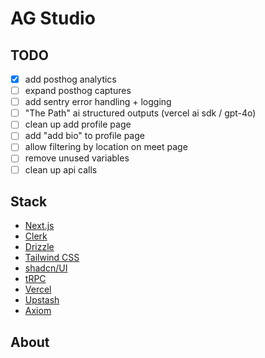 # AG Studio

## TODO

- [x] add posthog analytics
- [ ] expand posthog captures
- [ ] add sentry error handling + logging
- [ ] "The Path" ai structured outputs (vercel ai sdk / gpt-4o)
- [ ] clean up add profile page
- [ ] add "add bio" to profile page
- [ ] allow filtering by location on meet page
- [ ] remove unused variables
- [ ] clean up api calls

## Stack

- [Next.js](https://nextjs.org)
- [Clerk](https://clerk.com/)
- [Drizzle](https://orm.drizzle.team/)
- [Tailwind CSS](https://tailwindcss.com)
- [shadcn/UI](https://ui.shadcn.com/)
- [tRPC](https://trpc.io)
- [Vercel](https://vercel.com/)
- [Upstash](https://upstash.com/)
- [Axiom](https://axiom.co/)

## About
